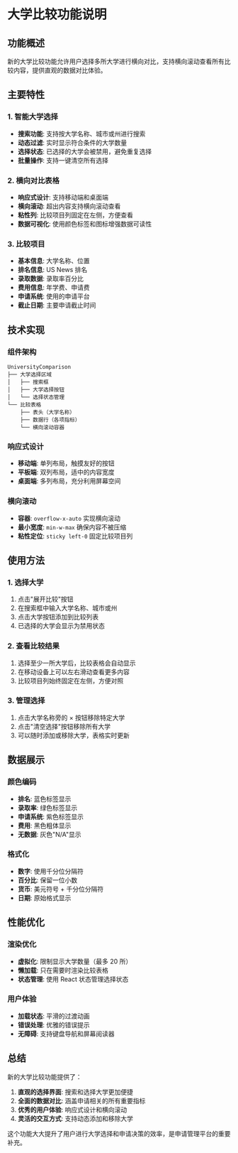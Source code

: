 # 大学比较功能说明

## 功能概述

新的大学比较功能允许用户选择多所大学进行横向对比，支持横向滚动查看所有比较内容，提供直观的数据对比体验。

## 主要特性

### 1. 智能大学选择

- **搜索功能**: 支持按大学名称、城市或州进行搜索
- **动态过滤**: 实时显示符合条件的大学数量
- **选择状态**: 已选择的大学会被禁用，避免重复选择
- **批量操作**: 支持一键清空所有选择

### 2. 横向对比表格

- **响应式设计**: 支持移动端和桌面端
- **横向滚动**: 超出内容支持横向滚动查看
- **粘性列**: 比较项目列固定在左侧，方便查看
- **数据可视化**: 使用颜色标签和图标增强数据可读性

### 3. 比较项目

- **基本信息**: 大学名称、位置
- **排名信息**: US News 排名
- **录取数据**: 录取率百分比
- **费用信息**: 年学费、申请费
- **申请系统**: 使用的申请平台
- **截止日期**: 主要申请截止时间

## 技术实现

### 组件架构

```
UniversityComparison
├── 大学选择区域
│   ├── 搜索框
│   ├── 大学选择按钮
│   └── 选择状态管理
└── 比较表格
    ├── 表头（大学名称）
    ├── 数据行（各项指标）
    └── 横向滚动容器
```

### 响应式设计

- **移动端**: 单列布局，触摸友好的按钮
- **平板端**: 双列布局，适中的内容宽度
- **桌面端**: 多列布局，充分利用屏幕空间

### 横向滚动

- **容器**: `overflow-x-auto` 实现横向滚动
- **最小宽度**: `min-w-max` 确保内容不被压缩
- **粘性定位**: `sticky left-0` 固定比较项目列

## 使用方法

### 1. 选择大学

1. 点击"展开比较"按钮
2. 在搜索框中输入大学名称、城市或州
3. 点击大学按钮添加到比较列表
4. 已选择的大学会显示为禁用状态

### 2. 查看比较结果

1. 选择至少一所大学后，比较表格会自动显示
2. 在移动设备上可以左右滑动查看更多内容
3. 比较项目列始终固定在左侧，方便对照

### 3. 管理选择

1. 点击大学名称旁的 × 按钮移除特定大学
2. 点击"清空选择"按钮移除所有大学
3. 可以随时添加或移除大学，表格实时更新

## 数据展示

### 颜色编码

- **排名**: 蓝色标签显示
- **录取率**: 绿色标签显示
- **申请系统**: 紫色标签显示
- **费用**: 黑色粗体显示
- **无数据**: 灰色"N/A"显示

### 格式化

- **数字**: 使用千分位分隔符
- **百分比**: 保留一位小数
- **货币**: 美元符号 + 千分位分隔符
- **日期**: 原始格式显示

## 性能优化

### 渲染优化

- **虚拟化**: 限制显示大学数量（最多 20 所）
- **懒加载**: 只在需要时渲染比较表格
- **状态管理**: 使用 React 状态管理选择状态

### 用户体验

- **加载状态**: 平滑的过渡动画
- **错误处理**: 优雅的错误提示
- **无障碍**: 支持键盘导航和屏幕阅读器

## 总结

新的大学比较功能提供了：

1. **直观的选择界面**: 搜索和选择大学更加便捷
2. **全面的数据对比**: 涵盖申请相关的所有重要指标
3. **优秀的用户体验**: 响应式设计和横向滚动
4. **灵活的交互方式**: 支持动态添加和移除大学

这个功能大大提升了用户进行大学选择和申请决策的效率，是申请管理平台的重要补充。
